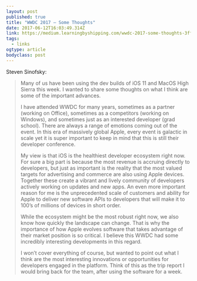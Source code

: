 ```yaml
---
layout: post 
published: true 
title: "WWDC 2017 — Some Thoughts" 
date: 2017-06-12T16:03:49.314Z 
link: https://medium.learningbyshipping.com/wwdc-2017-some-thoughts-3ff3230cdd58 
tags:
  - links
ogtype: article 
bodyclass: post 
---
```


Steven Sinofsky:

> Many of us have been using the dev builds of iOS 11 and MacOS High Sierra this week. I wanted to share some thoughts on what I think are some of the important advances.
> 
> I have attended WWDC for many years, sometimes as a partner (working on Office), sometimes as a competitors (working on Windows), and sometimes just as an interested developer (grad school). There are always a range of emotions coming out of the event. In this era of massively global Apple, every event is galactic in scale yet it is super important to keep in mind that this is still their developer conference.
> 
> My view is that iOS is the healthiest developer ecosystem right now. For sure a big part is because the most revenue is accruing directly to developers, but just as important is the reality that the most valued targets for advertising and commerce are also using Apple devices. Together these create a vibrant and lively community of developers actively working on updates and new apps. An even more important reason for me is the unprecedented scale of customers and ability for Apple to deliver new software APIs to developers that will make it to 100’s of millions of devices in short order.
> 
> While the ecosystem might be the most robust right now, we also know how quickly the landscape can change. That is why the importance of how Apple evolves software that takes advantage of their market position is so critical. I believe this WWDC had some incredibly interesting developments in this regard.
> 
> I won’t cover everything of course, but wanted to point out what I think are the most interesting innovations or opportunities for developers engaged in the platform. Think of this as the trip report I would bring back for the team, after using the software for a week.
